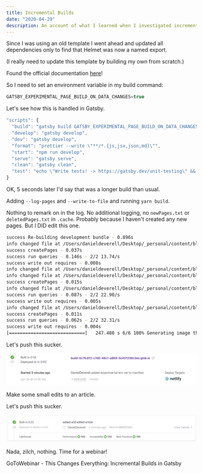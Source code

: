 ```yaml
---
title: Incremental Builds
date: "2020-04-29"
description: An account of what I learned when I investigated incremental builds.
---
```


Since I was using an old template I went ahead and updated all dependencies only to find that Helmet was now a named export.

(I really need to update this template by building my own from scratch.)

Found the official documentation [here](https://www.gatsbyjs.org/docs/page-build-optimizations-for-incremental-data-changes/)! 

So I need to set an environment variable in my build command:
```js
GATSBY_EXPERIMENTAL_PAGE_BUILD_ON_DATA_CHANGES=true
``` 

Let's see how this is handled in Gatsby.

```js
"scripts": {
  "build": "gatsby build GATSBY_EXPERIMENTAL_PAGE_BUILD_ON_DATA_CHANGES=true",
  "develop": "gatsby develop",
  "dev": "gatsby develop",
  "format": "prettier --write \"**/*.{js,jsx,json,md}\"",
  "start": "npm run develop",
  "serve": "gatsby serve",
  "clean": "gatsby clean",
  "test": "echo \"Write tests! -> https://gatsby.dev/unit-testing\" && exit 1"
}
```

OK, 5 seconds later I'd say that was a longer build than usual.

Adding `--log-pages` and `--write-to-file` and running `yarn build`.

Nothing to remark on in the log. No additional logging, no `newPages.txt` or `deletedPages.txt` in `.cache`. Probably because I haven't created any new pages. But I DID edit this one. 

```sh
success Re-building development bundle - 0.896s
info changed file at /Users/danieldeverell/Desktop/_personal/content/blog/incremental-builds/index.md
success createPages - 0.037s
success run queries - 0.146s - 2/2 13.74/s
success write out requires - 0.008s
info changed file at /Users/danieldeverell/Desktop/_personal/content/blog/incremental-builds/index.md
info changed file at /Users/danieldeverell/Desktop/_personal/content/blog/incremental-builds/index.md
success createPages - 0.015s
info changed file at /Users/danieldeverell/Desktop/_personal/content/blog/incremental-builds/index.md
success run queries - 0.087s - 2/2 22.90/s
success write out requires - 0.005s
info changed file at /Users/danieldeverell/Desktop/_personal/content/blog/incremental-builds/index.md
success createPages - 0.011s
success run queries - 0.062s - 2/2 32.31/s
success write out requires - 0.004s
[============================]   247.480 s 6/6 100% Generating image thumbnails
```

Let's push this sucker.

![First test](firsttest.png)

Make some small edits to an article.

Let's push this sucker.

![Second test](./secondtest.png)

Nada, zilch, nothing. Time for a webinar! 

GoToWebinar - This Changes Everything: Incremental Builds in Gatsby